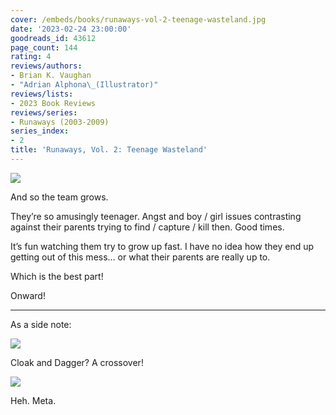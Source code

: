 ```yaml
---
cover: /embeds/books/runaways-vol-2-teenage-wasteland.jpg
date: '2023-02-24 23:00:00'
goodreads_id: 43612
page_count: 144
rating: 4
reviews/authors:
- Brian K. Vaughan
- "Adrian Alphona\_(Illustrator)"
reviews/lists:
- 2023 Book Reviews
reviews/series:
- Runaways (2003-2009)
series_index:
- 2
title: 'Runaways, Vol. 2: Teenage Wasteland'
---
```

![](/embeds/books/attachments/runaways-v2-505090.png)

And so the team grows. 

They’re so amusingly teenager. Angst and boy / girl issues contrasting against their parents trying to find / capture / kill then. Good times.

It’s fun watching them try to grow up fast. I have no idea how they end up getting out of this mess… or what their parents are really up to. 

Which is the best part!

Onward!

<!--more-->

---


As a side note:

![](/embeds/books/attachments/runaways-v2-ebdd2d.png)

Cloak and Dagger? A crossover!

![](/embeds/books/attachments/runaways-v2-49894e.png)

Heh. Meta. 
